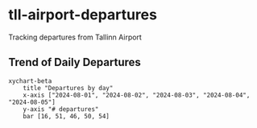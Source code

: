 # tll-airport-departures

Tracking departures from Tallinn Airport

## Trend of Daily Departures

```mermaid
xychart-beta
    title "Departures by day"
    x-axis ["2024-08-01", "2024-08-02", "2024-08-03", "2024-08-04", "2024-08-05"]
    y-axis "# departures"
    bar [16, 51, 46, 50, 54]
```